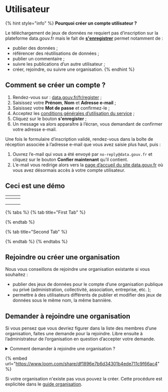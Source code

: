 # Utilisateur

{% hint style="info" %}
**Pourquoi créer un compte utilisateur ?**&#x20;

Le téléchargement de jeux de données ne requiert pas d’inscription sur la plateforme data.gouv.fr mais le fait de [**s'enregistrer**](https://www.data.gouv.fr/fr/register?next=%2Ffr%2F) permet notamment de :&#x20;

* publier des données ;
* référencer des réutilisations de données ;
* publier un commentaire ;
* suivre les publications d’un autre utilisateur ;
* créer, rejoindre, ou suivre une organisation.
{% endhint %}

## Comment se créer un compte ? <a href="#comment-sinscrire" id="comment-sinscrire"></a>

1. Rendez-vous sur : [data.gouv.fr/fr/register](https://www.data.gouv.fr/fr/register) ;
2. Saisissez votre **Prénom**, **Nom** et **Adresse e-mail** ;
3. Saisissez votre **Mot de passe** et confirmez-le ;
4. Acceptez les [conditions générales d’utilisation du service](https://www.data.gouv.fr/fr/terms/) ;
5. Cliquez sur le bouton **s'enregister** ;
6. Un message va alors apparaître à l’écran, vous demandant de confirmer votre adresse e-mail.

Une fois le formulaire d’inscription validé, rendez-vous dans la boîte de réception associée à l’adresse e-mail que vous avez saisie plus haut, puis :

1. Ouvrez l’e-mail qui vous a été envoyé par `no-reply@data.gouv.fr` et cliquez sur le bouton **Confier maintenant** qu’il contient.
2. L’e-mail vous redirige alors vers la [page d’accueil du site data.gouv.fr](https://www.data.gouv.fr/fr/) où vous avez désormais accès à votre compte utilisateur.

## Ceci est une démo&#x20;

<table data-view="cards"><thead><tr><th></th><th></th><th></th></tr></thead><tbody><tr><td></td><td></td><td></td></tr><tr><td></td><td></td><td></td></tr><tr><td></td><td></td><td></td></tr></tbody></table>

{% tabs %}
{% tab title="First Tab" %}

{% endtab %}

{% tab title="Second Tab" %}

{% endtab %}
{% endtabs %}

## Rejoindre ou créer une organisation <a href="#creer-un-compte-utilisateur" id="creer-un-compte-utilisateur"></a>

Nous vous conseillons de rejoindre une organisation existante si vous souhaitez :

* publier des jeux de données pour le compte d’une organisation publique ou privé (administration, collectivité, association, entreprise, etc. );
* permettre à des utilisateurs différents de publier et modifier des jeux de données sous le même nom, la même bannière.

## Demander à rejoindre une organisation <a href="#demander-a-rejoindre-une-organisation" id="demander-a-rejoindre-une-organisation"></a>

Si vous pensez que vous devriez figurer dans la liste des membres d’une organisation, faites une demande pour la rejoindre. Libre ensuite à l’administrateur de l’organisation en question d’accepter votre demande.

<details>

<summary>Comment demander à rejoindre une organisation ?</summary>

1. [Connectez-vous à votre compte](https://www.data.gouv.fr/fr/login) ;
2. Rendez-vous sur la page de l’organisation que vous aimeriez rejoindre ;
3. Descendez au niveau de la section **Actions** ;
4. Cliquez sur **Demander à rejoindre l’organisation en tant que producteur** ;
5. Dans la fenêtre qui s’ouvre alors, expliquez ce qui motive votre demande puis cliquez sur **Ok** ;
6. Les administrateurs de l’organisation sont informés par e-mail que vous souhaitez intégrer leur équipe.

</details>

{% embed url="https://www.loom.com/share/df1896e7b6d34301b4ede711c9f66ac4" %}

Si votre organisation n'existe pas vous pouvez la créer. Cette procédure est explicitée dans le [guide organisation](gerer-son-organisation.md).
